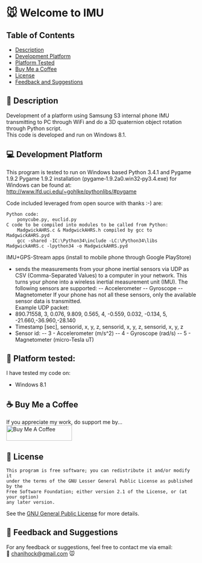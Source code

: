 # :mouse: Welcome to IMU

## Table of Contents
- [Description](#scroll-description)
- [Development Platform](#computer-development-platform)
- [Platform Tested](#iphone-platform-tested)
- [Buy Me a Coffee](#coffee-buy-me-a-coffee)
- [License](#page_with_curl-license)
- [Feedback and Suggestions](#speech_balloon-feedback-and-suggestions)

## :scroll: Description
Development of a platform using Samsung S3 internal phone IMU transmitting to PC through WiFi and do a 3D quaternion object rotation through Python script.  
This code is developed and run on Windows 8.1.

## :computer: Development Platform
This program is tested to run on Windows based Python 3.4.1 and Pygame 1.9.2
Pygame 1.9.2 installation (pygame‑1.9.2a0.win32‑py3.4.exe) for Windows can be found at:
http://www.lfd.uci.edu/~gohlke/pythonlibs/#pygame

Code included leveraged from open source with thanks :-) are:
```
Python code:
	ponycube.py, euclid.py
C code to be compiled into modules to be called from Python:
	MadgwickAHRS.c & MadgwickAHRS.h compiled by gcc to MadgwickAHRS.pyd 
	gcc -shared -IC:\Python34\include -LC:\Python34\libs MadgwickAHRS.c -lpython34 -o MadgwickAHRS.pyd 
```
IMU+GPS-Stream apps (install to mobile phone through Google PlayStore)
- sends the measurements from your phone inertial sensors via UDP as CSV (Comma-Separated Values) to a computer in your network.
This turns your phone into a wireless inertial measurement unit (IMU).
The following sensors are supported:
-- Accelerometer
-- Gyroscope
-- Magnetometer
If your phone has not all these sensors, only the available sensor data is transmitted.<br>
Example UDP packet:<br>
- 890.71558, 3, 0.076, 9.809, 0.565, 4, -0.559, 0.032, -0.134, 5, -21.660,-36.960,-28.140<br>
- Timestamp [sec], sensorid, x, y, z, sensorid, x, y, z, sensorid, x, y, z<br>
- Sensor id:
-- 3 - Accelerometer (m/s^2)
-- 4 - Gyroscope (rad/s)
-- 5 - Magnetometer (micro-Tesla uT)

## :iphone: Platform tested:
I have tested my code on:
- Windows 8.1

## :coffee: Buy Me a Coffee
If you appreciate my work, do support me by...<br>
<a href="https://www.buymeacoffee.com/chanlhock" target="_blank"><img src="https://cdn.buymeacoffee.com/buttons/default-yellow.png" alt="Buy Me A Coffee" height="41" width="174"></a>
  
## :page_with_curl: License
```
This program is free software; you can redistribute it and/or modify it 
under the terms of the GNU Lesser General Public License as published by the 
Free Software Foundation; either version 2.1 of the License, or (at your option) 
any later version.
```
See the [GNU General Public License](LICENSE) for more details.

## :speech_balloon: Feedback and Suggestions
For any feedback or suggestions, feel free to contact me via email:\
:email: chanlhock@gmail.com :mouse:

